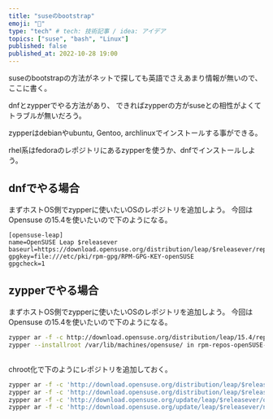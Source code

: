 ```yaml
---
title: "suseのbootstrap"
emoji: "🍣"
type: "tech" # tech: 技術記事 / idea: アイデア
topics: ["suse", "bash", "Linux"]
published: false
published_at: 2022-10-28 19:00 
---
```


suseのbootstrapの方法がネットで探しても英語でさえあまり情報が無いので、
ここに書く。

dnfとzypperでやる方法があり、
できればzypperの方がsuseとの相性がよくてトラブルが無いだろう。

zypperはdebianやubuntu, Gentoo, archlinuxでインストールする事ができる。

rhel系はfedoraのレポジトリにあるzypperを使うか、dnfでインストールしよう。

## dnfでやる場合

まずホストOS側でzypperに使いたいOSのレポジトリを追加しよう。
今回はOpensuse の15.4を使いたいので下のようになる。

```bash:/etc/yum.repos.d/opensuse-leap.repo
[opensuse-leap]
name=OpenSUSE Leap $releasever
baseurl=https://download.opensuse.org/distribution/leap/$releasever/repo/oss/
gpgkey=file:///etc/pki/rpm-gpg/RPM-GPG-KEY-openSUSE
gpgcheck=1
```

## zypperでやる場合

まずホストOS側でzypperに使いたいOSのレポジトリを追加しよう。
今回はOpensuse の15.4を使いたいので下のようになる。

```bash
zypper ar -f -c http://download.opensuse.org/distribution/leap/15.4/repo/oss opensuse-leap-15.4
zypper --installroot /var/lib/machines/opensuse/ in rpm-repos-openSUSE-Leap systemd systemd-network bash zypper util-linux
```

##

chroot化で下のようにレポジトリを追加しておく。

```bash
zypper ar -f -c 'http://download.opensuse.org/distribution/leap/$releasever/repo/oss' repo-oss
zypper ar -f -c 'http://download.opensuse.org/distribution/leap/$releasever/repo/non-oss' repo-non-oss
zypper ar -f -c 'http://download.opensuse.org/update/leap/$releasever/oss' repo-oss-update
zypper ar -f -c 'http://download.opensuse.org/update/leap/$releasever/non-oss' repo-non-oss-update
```
